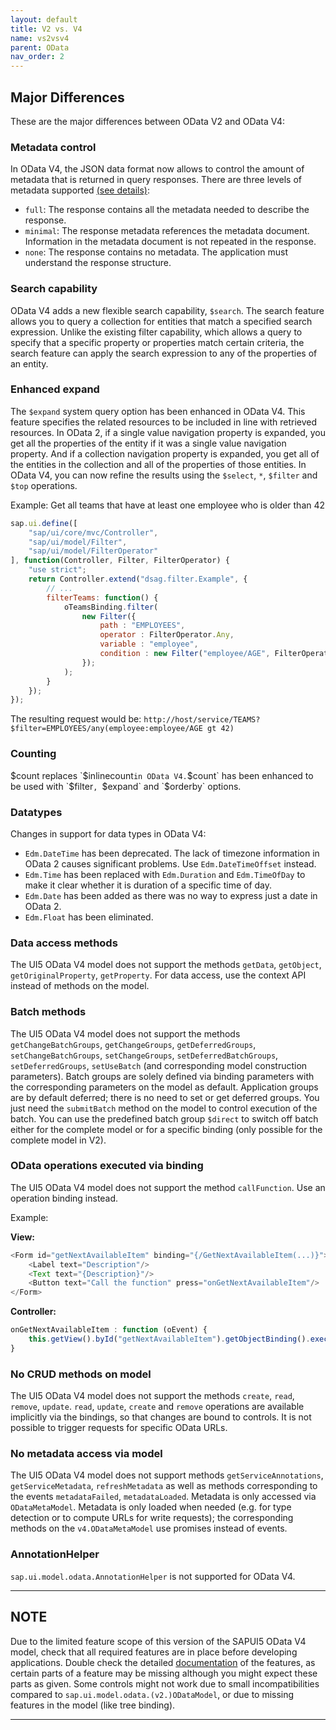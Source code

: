 ```yaml
---
layout: default
title: V2 vs. V4
name: vs2vsv4
parent: OData
nav_order: 2
---
```


## Major Differences

These are the major differences between OData V2 and OData V4:

### Metadata control

In OData V4, the JSON data format now allows to control the amount of metadata that is returned in query responses. There are three levels of metadata supported [(see details)](http://docs.oasis-open.org/odata/odata-json-format/v4.0/os/odata-json-format-v4.0-os.html#_Toc372793040):

* `full`: The response contains all the metadata needed to describe the response.
* `minimal`: The response metadata references the metadata document. Information in the metadata document is not repeated in the response.
* `none`: The response contains no metadata. The application must understand the response structure.

### Search capability

OData V4 adds a new flexible search capability, `$search`. The search feature allows you to query a collection for entities that match a specified search expression. Unlike the existing filter capability, which allows a query to specify that a specific property or properties match certain criteria, the search feature can apply the search expression to any of the properties of an entity.

### Enhanced expand

The `$expand` system query option has been enhanced in OData V4. This feature specifies the related resources to be included in line with retrieved resources. In OData 2, if a single value navigation property is expanded, you get all the properties of the entity if it was a single value navigation property. And if a collection navigation property is expanded, you get all of the entities in the collection and all of the properties of those entities. In OData V4, you can now refine the results using the `$select`, `*`, `$filter` and `$top` operations.

Example: Get all teams that have at least one employee who is older than 42

```js
sap.ui.define([
    "sap/ui/core/mvc/Controller",
    "sap/ui/model/Filter",
    "sap/ui/model/FilterOperator"
], function(Controller, Filter, FilterOperator) {
    "use strict";
    return Controller.extend("dsag.filter.Example", {
        // ...
        filterTeams: function() {
            oTeamsBinding.filter(
                new Filter({
                    path : "EMPLOYEES",
                    operator : FilterOperator.Any,
                    variable : "employee",
                    condition : new Filter("employee/AGE", FilterOperator.GT, 42)
                });
            );
        }
    });
});
```

The resulting request would be:
`http://host/service/TEAMS?$filter=EMPLOYEES/any(employee:employee/AGE gt 42)`

### Counting

$count replaces `$inlinecount` in OData V4. `$count` has been enhanced to be used with `$filter`, `$expand` and `$orderby` options.

### Datatypes

Changes in support for data types in OData V4:

* `Edm.DateTime` has been deprecated. The lack of timezone information in OData 2 causes significant problems. Use `Edm.DateTimeOffset` instead.
* `Edm.Time` has been replaced with `Edm.Duration` and `Edm.TimeOfDay` to make it clear whether it is duration of a specific time of day.
* `Edm.Date` has been added as there was no way to express just a date in OData 2.
* `Edm.Float` has been eliminated.

### Data access methods

The UI5 OData V4 model does not support the methods `getData`, `getObject`, `getOriginalProperty`, `getProperty`. For data access, use the context API instead of methods on the model.

### Batch methods

The UI5 OData V4 model does not support the methods `getChangeBatchGroups`, `getChangeGroups`, `getDeferredGroups`, `setChangeBatchGroups`, `setChangeGroups`, `setDeferredBatchGroups`, `setDeferredGroups`, `setUseBatch` (and corresponding model construction parameters). Batch groups are solely defined via binding parameters with the corresponding parameters on the model as default. Application groups are by default deferred; there is no need to set or get deferred groups. You just need the `submitBatch` method on the model to control execution of the batch. You can use the predefined batch group `$direct` to switch off batch either for the complete model or for a specific binding (only possible for the complete model in V2).

### OData operations executed via binding

The UI5 OData V4 model does not support the method `callFunction`. Use an operation binding instead.

Example:

**View:**

```js
<Form id="getNextAvailableItem" binding="{/GetNextAvailableItem(...)}">
    <Label text="Description"/>
    <Text text="{Description}"/>
    <Button text="Call the function" press="onGetNextAvailableItem"/>
</Form>
```

**Controller:**

```js
onGetNextAvailableItem : function (oEvent) {
    this.getView().byId("getNextAvailableItem").getObjectBinding().execute();
}
```

### No CRUD methods on model

The UI5 OData V4 model does not support the methods `create`, `read`, `remove`, `update`. `read`, `update`, `create` and `remove` operations are available implicitly via the bindings, so that changes are bound to controls. It is not possible to trigger requests for specific OData URLs.

### No metadata access via model

The UI5 OData V4 model does not support methods `getServiceAnnotations`, `getServiceMetadata`, `refreshMetadata` as well as methods corresponding to the events `metadataFailed`, `metadataLoaded`. Metadata is only accessed via `ODataMetaModel`. Metadata is only loaded when needed (e.g. for type detection or to compute URLs for write requests); the corresponding methods on the `v4.ODataMetaModel` use promises instead of events.

### AnnotationHelper

`sap.ui.model.odata.AnnotationHelper` is not supported for OData V4.

---

## NOTE

Due to the limited feature scope of this version of the SAPUI5 OData V4 model, check that all required features are in place before developing applications. Double check the detailed [documentation](https://help.sap.com/viewer/468a97775123488ab3345a0c48cadd8f/1809.000/en-US/e1b625940c104b558e52f47afe5ddb4f.html) of the features, as certain parts of a feature may be missing although you might expect these parts as given. Some controls might not work due to small incompatibilities compared to `sap.ui.model.odata.(v2.)ODataModel`, or due to missing features in the model (like tree binding).

---
